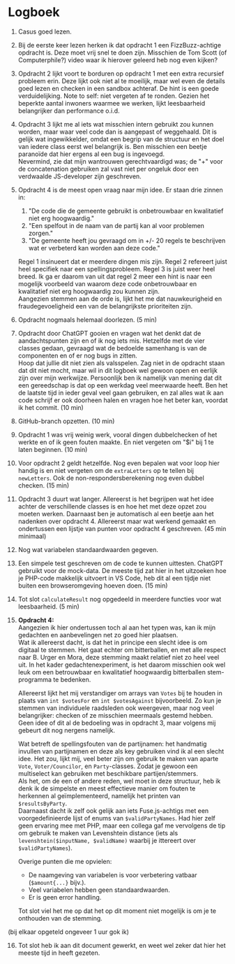 # Logboek

1. Casus goed lezen.

2. Bij de eerste keer lezen herken ik dat opdracht 1 een FizzBuzz-achtige opdracht is. Deze moet vrij snel te doen zijn. Misschien de Tom Scott (of Computerphile?) video waar ik hierover geleerd heb nog even kijken?

3. Opdracht 2 lijkt voort te borduren op opdracht 1 met een extra recursief probleem erin. Deze lijkt ook niet al te moeilijk, maar wel even de details goed lezen en checken in een sandbox achteraf. De hint is een goede verduidelijking. Note to self: niet vergeten af te ronden. Gezien het beperkte aantal inwoners waarmee we werken, lijkt leesbaarheid belangrijker dan performance o.i.d.

4. Opdracht 3 lijkt me al iets wat misschien intern gebruikt zou kunnen worden, maar waar veel code dan is aangepast of weggehaald. Dit is gelijk wat ingewikkelder, omdat een begrip van de structuur en het doel van iedere class eerst wel belangrijk is. Ben misschien een beetje paranoïde dat hier ergens al een bug is ingevoegd.  
   Nevermind, zie dat mijn wantrouwen gerechtvaardigd was; de "+" voor de concatenation gebruiken zal vast niet per ongeluk door een verdwaalde JS-developer zijn geschreven.

5. Opdracht 4 is de meest open vraag naar mijn idee. Er staan drie zinnen in:
   1. "De code die de gemeente gebruikt is onbetrouwbaar en kwalitatief niet erg hoogwaardig."
   2. "Een spelfout in de naam van de partij kan al voor problemen zorgen."
   3. "De gemeente heeft jou gevraagd om in +/- 20 regels te beschrijven wat er verbeterd kan worden aan deze code."

   Regel 1 insinueert dat er meerdere dingen mis zijn. Regel 2 refereert juist heel specifiek naar een spellingsprobleem. Regel 3 is juist weer heel breed. Ik ga er daarom van uit dat regel 2 meer een hint is naar een mogelijk voorbeeld van waarom deze code onbetrouwbaar en kwalitatief niet erg hoogwaardig zou kunnen zijn.  
   Aangezien stemmen aan de orde is, lijkt het me dat nauwkeurigheid en fraudegevoeligheid een van de belangrijkste prioriteiten zijn.

6. Opdracht nogmaals helemaal doorlezen. (5 min)

7. Opdracht door ChatGPT gooien en vragen wat het denkt dat de aandachtspunten zijn en of ik nog iets mis. Hetzelfde met de vier classes gedaan, gevraagd wat de bedoelde samenhang is van de componenten en of er nog bugs in zitten.  
   Hoop dat jullie dit niet zien als valsspelen. Zag niet in de opdracht staan dat dit niet mocht, maar wil in dit logboek wel gewoon open en eerlijk zijn over mijn werkwijze. Persoonlijk ben ik namelijk van mening dat dit een gereedschap is dat op een werkdag veel meerwaarde heeft. Ben het de laatste tijd in ieder geval veel gaan gebruiken, en zal alles wat ik aan code schrijf er ook doorheen halen en vragen hoe het beter kan, voordat ik het commit.
(10 min)

8. GitHub-branch opzetten. (10 min)

9. Opdracht 1 was vrij weinig werk, vooral dingen dubbelchecken of het werkte en of ik geen fouten maakte. En niet vergeten om "$i" bij 1 te laten beginnen. (10 min)

10. Voor opdracht 2 geldt hetzelfde. Nog even bepalen wat voor loop hier handig is en niet vergeten om de `extraLetters` op te tellen bij `newLetters`. Ook de non-respondersberekening nog even dubbel checken. (15 min)

11. Opdracht 3 duurt wat langer. Allereerst is het begrijpen wat het idee achter de verschillende classes is en hoe het met deze opzet zou moeten werken. Daarnaast ben je automatisch al een beetje aan het nadenken over opdracht 4. Allereerst maar wat werkend gemaakt en ondertussen een lijstje van punten voor opdracht 4 geschreven. (45 min minimaal)

12. Nog wat variabelen standaardwaarden gegeven.

13. Een simpele test geschreven om de code te kunnen uittesten. ChatGPT gebruikt voor de mock-data. De meeste tijd zat hier in het uitzoeken hoe je PHP-code makkelijk uitvoert in VS Code, heb dit al een tijdje niet buiten een browseromgeving hoeven doen. (15 min)

14. Tot slot `calculateResult` nog opgedeeld in meerdere functies voor wat leesbaarheid. (5 min)

15. **Opdracht 4:**  
    Aangezien ik hier ondertussen toch al aan het typen was, kan ik mijn gedachten en aanbevelingen net zo goed hier plaatsen.  
    Wat ik allereerst dacht, is dat het in principe een slecht idee is om digitaal te stemmen. Het gaat echter om bitterballen, en met alle respect naar B. Urger en Mora, deze stemming maakt relatief niet zo heel veel uit. In het kader gedachtenexperiment, is het daarom misschien ook wel leuk om een betrouwbaar en kwalitatief hoogwaardig bitterballen stem-programma te bedenken.  

    Allereerst lijkt het mij verstandiger om arrays van `Votes` bij te houden in plaats van `int $votesFor` en `int $votesAgainst` bijvoorbeeld. Zo kun je stemmen van individuele raadsleden ook weergeven, maar nog veel belangrijker: checken of ze misschien meermaals gestemd hebben. Geen idee of dit al de bedoeling was in opdracht 3, maar volgens mij gebeurt dit nog nergens namelijk.  

    Wat betreft de spellingsfouten van de partijnamen: het handmatig invullen van partijnamen en deze als key gebruiken vind ik al een slecht idee. Het zou, lijkt mij, veel beter zijn om gebruik te maken van aparte `Vote`, `Voter/Councilor`, en `Party`-classes. Zodat je gewoon een multiselect kan gebruiken met beschikbare partijen/stemmers.  
    Als het, om de een of andere reden, wel moet in deze structuur, heb ik denk ik de simpelste en meest effectieve manier om fouten te herkennen al geïmplementeerd, namelijk het printen van `$resultsByParty`.  
    Daarnaast dacht ik zelf ook gelijk aan iets Fuse.js-achtigs met een voorgedefinieerde lijst of enums van `$validPartyNames`. Had hier zelf geen ervaring mee met PHP, maar een collega gaf me vervolgens de tip om gebruik te maken van Levenshtein distance (iets als `levenshtein($inputName, $validName)` waarbij je ittereert over `$validPartyNames`).  

    Overige punten die me opvielen:
    - De naamgeving van variabelen is voor verbetering vatbaar (`$amount{...}` bijv.).
    - Veel variabelen hebben geen standaardwaarden.
    - Er is geen error handling.
  
    Tot slot viel het me op dat het op dit moment niet mogelijk is om je te onthouden van de stemming. 

(bij elkaar opgeteld ongeveer 1 uur gok ik)

16. Tot slot heb ik aan dit document gewerkt, en weet wel zeker dat hier het meeste tijd in heeft gezeten.
